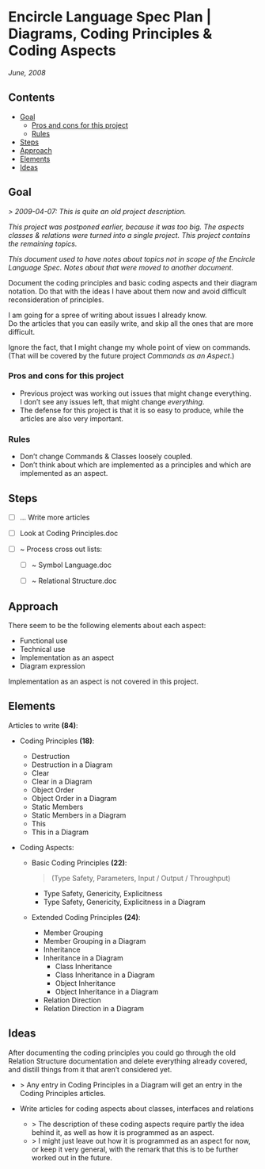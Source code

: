 ﻿Encircle Language Spec Plan | Diagrams, Coding Principles & Coding Aspects
==========================================================================

*June, 2008*


Contents
--------

- [Goal](#goal)
    - [Pros and cons for this project](#pros-and-cons-for-this-project)
    - [Rules](#rules)
- [Steps](#steps)
- [Approach](#approach)
- [Elements](#elements)
- [Ideas](#ideas)

Goal
----

*> 2009-04-07: This is quite an old project description.*

*This project was postponed earlier, because it was too big. The aspects classes & relations were turned into a single project. This project contains the remaining topics.*

*This document used to have notes about topics not in scope of the Encircle Language Spec. Notes about that were moved to another document.*

Document the coding principles and basic coding aspects and their diagram notation. Do that with the ideas I have about them now and avoid difficult reconsideration of principles. 

I am going for a spree of writing about issues I already know.  
Do the articles that you can easily write, and skip all the ones that are more difficult.

Ignore the fact, that I might change my whole point of view on commands. (That will be covered by the future project *Commands as an Aspect*.)

### Pros and cons for this project

- Previous project was working out issues that might change everything.  
I don’t see any issues left, that might change *everything*.
- The defense for this project is that it is so easy to produce, while the articles are also very important.

### Rules

- Don’t change Commands & Classes loosely coupled.
- Don’t think about which are implemented as a principles and which are implemented as an aspect.


Steps
-----

- [ ] ... Write more articles

- [ ] Look at Coding Principles.doc

- [ ] ~ Process cross out lists:

    - [ ] ~ Symbol Language.doc
    - [ ] ~ Relational Structure.doc


Approach
--------

There seem to be the following elements about each aspect:

- Functional use
- Technical use
- Implementation as an aspect
- Diagram expression

Implementation as an aspect is not covered in this project.


Elements
--------

Articles to write __(84)__:

- Coding Principles __(18)__: 

    - Destruction
    - Destruction in a Diagram
    - Clear
    - Clear in a Diagram
    - Object Order
    - Object Order in a Diagram
    - Static Members
    - Static Members in a Diagram
    - This
    - This in a Diagram

- Coding Aspects:

    - Basic Coding Principles __(22)__:

        > (Type Safety, Parameters, Input / Output / Throughput)

        - Type Safety, Genericity, Explicitness
        - Type Safety, Genericity, Explicitness in a Diagram
            
    - Extended Coding Principles __(24)__:
        
        - Member Grouping
        - Member Grouping in a Diagram
        - Inheritance
        - Inheritance in a Diagram
            - Class Inheritance
            - Class Inheritance in a Diagram
            - Object Inheritance
            - Object Inheritance in a Diagram
        - Relation Direction
        - Relation Direction in a Diagram


Ideas
-----

After documenting the coding principles you could go through the old Relation Structure documentation and delete everything already covered, and distill things from it that aren’t considered yet.

- \> Any entry in Coding Principles in a Diagram will get an entry in the Coding Principles articles.

- Write articles for coding aspects about classes, interfaces and relations
    - \> The description of these coding aspects require partly the idea behind it, as well as how it is programmed as an aspect.
    - \> I might just leave out how it is programmed as an aspect for now, or keep it very general, with the remark that this is to be further worked out in the future.